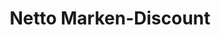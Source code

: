 ---
title: "Netto Marken-Discount"
url: /aurich/netto-marken-discount-wallinghausener-strasse/
shop: Supermarkt
---